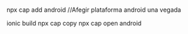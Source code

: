 #
npx cap add android  //Afegir plataforma android  una vegada

ionic build
npx cap copy 
npx cap open android 